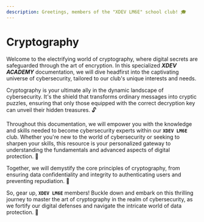 ```yaml
---
description: Greetings, members of the "XDEV LM6E" school club! 🎓
---
```


# Cryptography

Welcome to the electrifying world of cryptography, where digital secrets are safeguarded through the art of encryption. In this specialized _**XDEV ACADEMY**_ documentation, we will dive headfirst into the captivating universe of cybersecurity, tailored to our club's unique interests and needs.&#x20;

Cryptography is your ultimate ally in the dynamic landscape of cybersecurity. It's the shield that transforms ordinary messages into cryptic puzzles, ensuring that only those equipped with the correct decryption key can unveil their hidden treasures. 🔓

Throughout this documentation, we will empower you with the knowledge and skills needed to become cybersecurity experts within our **`XDEV LM6E`** club. Whether you're new to the world of cybersecurity or seeking to sharpen your skills, this resource is your personalized gateway to understanding the fundamentals and advanced aspects of digital protection. 🚀

Together, we will demystify the core principles of cryptography, from ensuring data confidentiality and integrity to authenticating users and preventing repudiation. 🔑

So, gear up, **`XDEV LM6E`** members! Buckle down and embark on this thrilling journey to master the art of cryptography in the realm of cybersecurity, as we fortify our digital defenses and navigate the intricate world of data protection. 🏰
